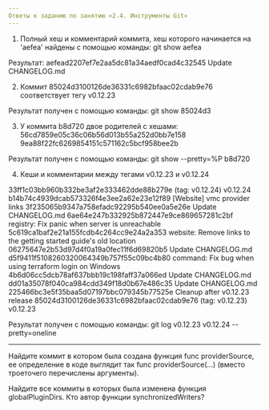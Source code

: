 ```yaml
---
Ответы к заданию по занятию «2.4. Инструменты Git»
---
```


1. Полный хеш и комментарий коммита, хеш которого начинается на 'aefea' найдены с помощью команды: git show aefea

Результат: aefead2207ef7e2aa5dc81a34aedf0cad4c32545 Update CHANGELOG.md


2. Коммит  85024d3100126de36331c6982bfaac02cdab9e76 соответствует тегу  v0.12.23

Результат получен с помощью команды: git show 85024d3 

3. У коммита b8d720 двое родителей с хешами: 56cd7859e05c36c06b56d013b55a252d0bb7e158 9ea88f22fc6269854151c571162c5bcf958bee2b
 
Результат получен с помощью команды: git show --pretty=%P b8d720

4. Кеши и комментарии между тегами v0.12.23 и v0.12.24

33ff1c03bb960b332be3af2e333462dde88b279e (tag: v0.12.24) v0.12.24
b14b74c4939dcab573326f4e3ee2a62e23e12f89 [Website] vmc provider links
3f235065b9347a758efadc92295b540ee0a5e26e Update CHANGELOG.md
6ae64e247b332925b872447e9ce869657281c2bf registry: Fix panic when server is unreachable
5c619ca1baf2e21a155fcdb4c264cc9e24a2a353 website: Remove links to the getting started guide's old location
06275647e2b53d97d4f0a19a0fec11f6d69820b5 Update CHANGELOG.md
d5f9411f5108260320064349b757f55c09bc4b80 command: Fix bug when using terraform login on Windows
4b6d06cc5dcb78af637bbb19c198faff37a066ed Update CHANGELOG.md
dd01a35078f040ca984cdd349f18d0b67e486c35 Update CHANGELOG.md
225466bc3e5f35baa5d07197bbc079345b77525e Cleanup after v0.12.23 release
85024d3100126de36331c6982bfaac02cdab9e76 (tag: v0.12.23) v0.12.23

Результат получен с помощью команды: git log v0.12.23 v0.12.24 --pretty=oneline

---
Найдите коммит в котором была создана функция func providerSource, ее определение в коде выглядит так func providerSource(...) (вместо троеточего перечислены аргументы).

Найдите все коммиты в которых была изменена функция globalPluginDirs.
Кто автор функции synchronizedWriters?

